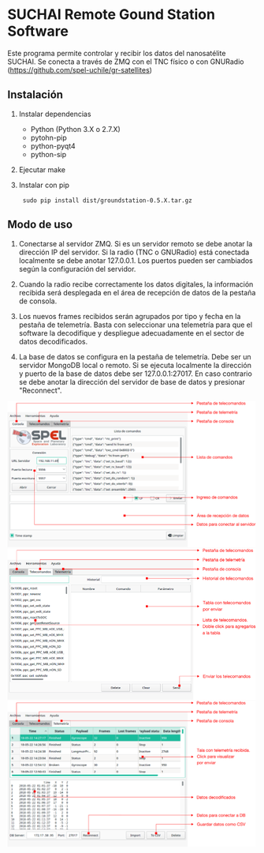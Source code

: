 # SUCHAI Remote Gound Station Software

Este programa permite controlar y recibir los datos del nanosatélite SUCHAI.
Se conecta a través de ZMQ con el TNC físico o con GNURadio (https://github.com/spel-uchile/gr-satellites)

## Instalación

1. Instalar dependencias
    - Python (Python 3.X o 2.7.X)
    - pytohn-pip
    - python-pyqt4
    - python-sip
    
2. Ejecutar make

3. Instalar con pip

        sudo pip install dist/groundstation-0.5.X.tar.gz

## Modo de uso

1. Conectarse al servidor ZMQ. Si es un servidor remoto se debe anotar la 
dirección IP del servidor. Si la radio (TNC o GNURadio) está conectada localmente
se debe anotar 127.0.0.1. Los puertos pueden ser cambiados según la configuración
del servidor.

2. Cuando la radio recibe correctamente los datos digitales, la información 
recibida será desplegada en el área de recepción de datos de la pestaña de consola.

3. Los nuevos frames recibidos serán agrupados por tipo y fecha en la pestaña de
telemetría. Basta con seleccionar una telemetría para que el software la decodifique
y despliegue adecuadamente en el sector de datos decodificados.

4. La base de datos se configura en la pestaña de telemetría. Debe ser un servidor
MongoDB local o remoto. Si se ejecuta localmente la dirección y puerto de la base
de datos debe ser 127.0.0.1:27017. En caso contrario se debe anotar la dirección
del servidor de base de datos y presionar "Reconnect".

![Consola](forms/tab_consola_info.png)
![Telecomandos](forms/tab_telecomandos_info.png)
![Telemetría](forms/tab_telemetria_info.png)
